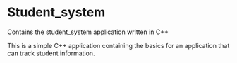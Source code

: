 # Student_system
Contains the student_system application written in C++

This is a simple C++ application containing the basics for an application that can track student information. 
